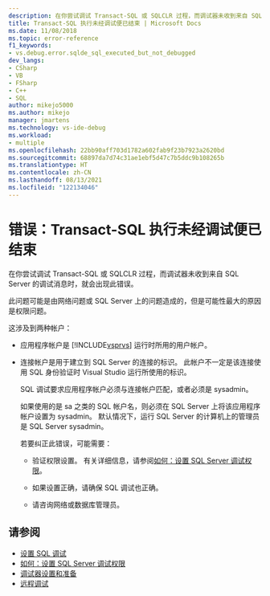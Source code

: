 ```yaml
---
description: 在你尝试调试 Transact-SQL 或 SQLCLR 过程，而调试器未收到来自 SQL Server 的调试消息时，就会出现此错误。
title: Transact-SQL 执行未经调试便已结束 | Microsoft Docs
ms.date: 11/08/2018
ms.topic: error-reference
f1_keywords:
- vs.debug.error.sqlde_sql_executed_but_not_debugged
dev_langs:
- CSharp
- VB
- FSharp
- C++
- SQL
author: mikejo5000
ms.author: mikejo
manager: jmartens
ms.technology: vs-ide-debug
ms.workload:
- multiple
ms.openlocfilehash: 22bb90aff703d1782a602fab9f23b7923a2620bd
ms.sourcegitcommit: 68897da7d74c31ae1ebf5d47c7b5ddc9b108265b
ms.translationtype: HT
ms.contentlocale: zh-CN
ms.lasthandoff: 08/13/2021
ms.locfileid: "122134046"
---
```

# <a name="error-transact-sql-execution-ended-without-debugging"></a>错误：Transact-SQL 执行未经调试便已结束

在你尝试调试 Transact-SQL 或 SQLCLR 过程，而调试器未收到来自 SQL Server 的调试消息时，就会出现此错误。

此问题可能是由网络问题或 SQL Server 上的问题造成的，但是可能性最大的原因是权限问题。

这涉及到两种帐户：

- 应用程序帐户是 [!INCLUDE[vsprvs](../code-quality/includes/vsprvs_md.md)] 运行时所用的用户帐户。

- 连接帐户是用于建立到 SQL Server 的连接的标识。 此帐户不一定是该连接使用 SQL 身份验证时 Visual Studio 运行所使用的标识。

  SQL 调试要求应用程序帐户必须与连接帐户匹配，或者必须是 sysadmin。

  如果使用的是 sa 之类的 SQL 帐户名，则必须在 SQL Server 上将该应用程序帐户设置为 sysadmin。 默认情况下，运行 SQL Server 的计算机上的管理员是 SQL Server sysadmin。

  若要纠正此错误，可能需要：

  - 验证权限设置。 有关详细信息，请参阅[如何：设置 SQL Server 调试权限](/previous-versions/w1bhybwz(v=vs.100))。

  - 如果设置正确，请确保 SQL 调试也正确。

  - 请咨询网络或数据库管理员。

## <a name="see-also"></a>请参阅

- [设置 SQL 调试](/previous-versions/visualstudio/visual-studio-2010/s4sszxst(v=vs.100))
- [如何：设置 SQL Server 调试权限](/previous-versions/w1bhybwz(v=vs.100))
- [调试器设置和准备](../debugger/debugger-settings-and-preparation.md)
- [远程调试](../debugger/remote-debugging.md)
